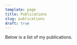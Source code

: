 ```yaml
---
template: page
title: Publications
slug: publications
draft: true
---
```

Below is a list of my publications.
